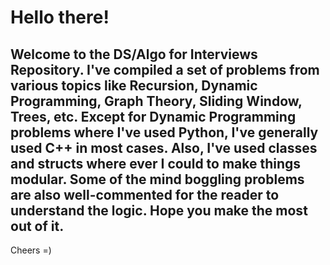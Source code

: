 # Hello there!

## Welcome to the DS/Algo for Interviews Repository. I've compiled a set of problems from various topics like Recursion, Dynamic Programming, Graph Theory, Sliding Window, Trees, etc. Except for Dynamic Programming problems where I've used Python, I've generally used C++ in most cases. Also, I've used classes and structs where ever I could to make things modular. Some of the mind boggling problems are also well-commented for the reader to understand the logic. Hope you make the most out of it.


Cheers =)
